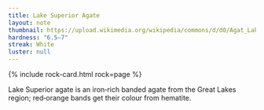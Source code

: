 ```yaml
---
title: Lake Superior Agate
layout: note
thumbnail: https://upload.wikimedia.org/wikipedia/commons/d/d0/Agat_Lake_Superior_-_Duluth%2C_Minnesota%2C_USA..jpg
hardness: "6.5–7"
streak: White
luster: null
---
```

{% include rock-card.html rock=page %}

Lake Superior agate is an iron‑rich banded agate from the Great Lakes region; red‑orange bands get their colour from hematite.
